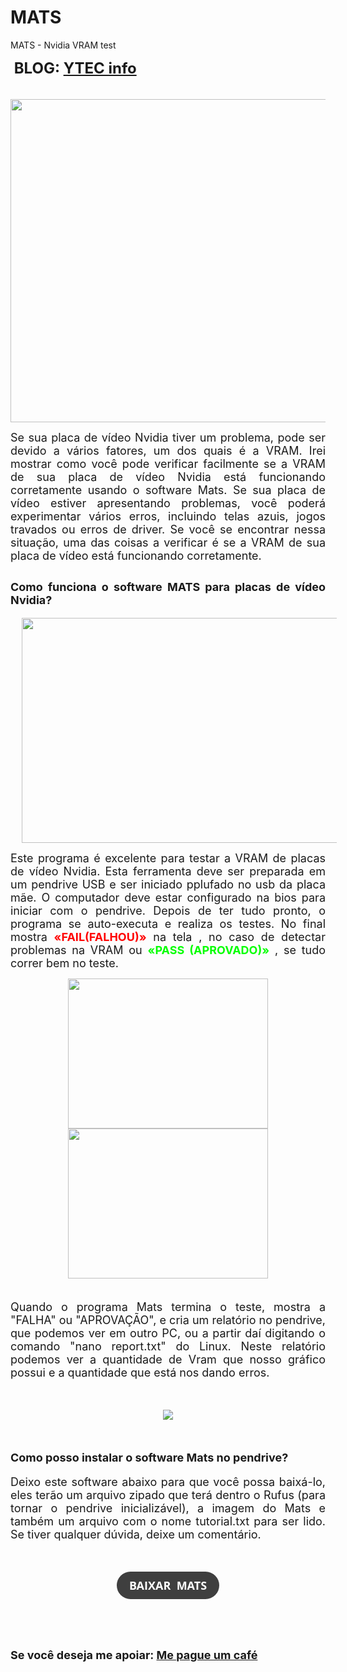 # MATS
MATS - Nvidia VRAM test
<p><span style="font-size: large;"><b><span style="font-size: x-large;">&nbsp;BLOG: <a href="https://ytec-info.blogspot.com/2022/01/programa-para-testar-vram-de-placas-de.html" target="_blank">YTEC info</a></span></b></span> <br /></p>
<p style="text-align: center;"><span style="font-size: large;">&nbsp;</span><img height="517" src="https://s2.glbimg.com/rV0y1DMZKa8UcckbiaBitTXpwFE=/0x0:695x561/984x0/smart/filters:strip_icc()/i.s3.glbimg.com/v1/AUTH_08fbf48bc0524877943fe86e43087e7a/internal_photos/bs/2017/f/c/Rl4ClyT8qPjZ4Je5mB5Q/gtx-1050.png" width="640" /></p><p style="text-align: justify;"><span style="font-size: large;">Se sua placa de vídeo Nvidia tiver um problema, pode ser devido a vários fatores, um dos quais é a VRAM. Irei mostrar como você pode verificar facilmente se a VRAM de sua placa de vídeo Nvidia está funcionando corretamente usando o software Mats. Se sua placa de vídeo estiver apresentando problemas, você poderá experimentar vários erros, incluindo telas azuis, jogos travados ou erros de driver. Se você se encontrar nessa situação, uma das coisas a verificar é se a VRAM de sua placa de vídeo está funcionando corretamente.</span></p><h2 style="text-align: justify;"><span style="font-size: large;">Como funciona o software MATS para placas de vídeo Nvidia?</span></h2><div class="separator" style="clear: both; text-align: center;"><span style="font-size: large;"><a href="https://blogger.googleusercontent.com/img/a/AVvXsEiOX8rOv7dsX1voNP1_Y4YYnAplL5uobfxujkOWRm0ZlzrDeLOgmhzFiwlJiLf6zrzTcWr0VyTG8_PkKFQanEGlrVaegz-I0fO4YHTXYIAJ4ixkD7CLr54dgF0ej6aSQQwL6-oi-IIO3mfPub0jvmQFQ1V4sh3Y8_fuHqwRRWtFk8_RVyz4fXEsSQ=s1280" style="margin-left: 1em; margin-right: 1em;"><img border="0" data-original-height="720" data-original-width="1280" height="360" src="https://blogger.googleusercontent.com/img/a/AVvXsEiOX8rOv7dsX1voNP1_Y4YYnAplL5uobfxujkOWRm0ZlzrDeLOgmhzFiwlJiLf6zrzTcWr0VyTG8_PkKFQanEGlrVaegz-I0fO4YHTXYIAJ4ixkD7CLr54dgF0ej6aSQQwL6-oi-IIO3mfPub0jvmQFQ1V4sh3Y8_fuHqwRRWtFk8_RVyz4fXEsSQ=w640-h360" width="640" /></a></span></div><span style="font-size: large;"></span><p></p><p style="text-align: justify;"><span style="font-size: large;">Este programa é excelente para testar a VRAM de placas de vídeo Nvidia. Esta ferramenta deve ser preparada em um pendrive USB e ser iniciado pplufado no usb da placa mãe. O computador deve estar configurado na bios para iniciar com o pendrive. Depois de ter tudo pronto, o programa se auto-executa e realiza os testes. No final mostra <b><span style="color: red;">«FAIL(FALHOU)»</span></b> na tela , no caso de detectar problemas na VRAM ou <b><span style="color: #04ff00;">«PASS (APROVADO)»</span></b> , se tudo correr bem no teste.</span></p><p style="text-align: justify;"></p><div class="separator" style="clear: both; text-align: center;"><a href="https://blogger.googleusercontent.com/img/a/AVvXsEiGlBve3xJZGX540iVwtKHWaHvEIXCoveCrUXGSWhuEHpzmMLf3H-LXgU49X_QaOQ8BrBfzL_82Bf_F49hi6awPnCVYdcTDREH6NF6N4ARF6qHo3V8pzh2U18nQlZMUR77b9AhG8Vug4jRqRPaCaCLYuCAX3MgWKM9h9nYgjOvGGqd-ynCQ47T4Fw=s400" style="margin-left: 1em; margin-right: 1em;"><img border="0" data-original-height="300" data-original-width="400" height="240" src="https://blogger.googleusercontent.com/img/a/AVvXsEiGlBve3xJZGX540iVwtKHWaHvEIXCoveCrUXGSWhuEHpzmMLf3H-LXgU49X_QaOQ8BrBfzL_82Bf_F49hi6awPnCVYdcTDREH6NF6N4ARF6qHo3V8pzh2U18nQlZMUR77b9AhG8Vug4jRqRPaCaCLYuCAX3MgWKM9h9nYgjOvGGqd-ynCQ47T4Fw=s320" width="320" /></a><br /><a href="https://blogger.googleusercontent.com/img/a/AVvXsEhqzlFTJ6ICbLAZA6vDvVmGlatP8xQEW29HIpFLq2Ypor3uYxk-S38th-huoksYmCACUoYN5fRdMSwrNkwQ-Z3FF2ySC6yqaRZZQ6RLdKpHI2KBF-1ZT_F2ujhAo_Sa1YWtYnG9SGYcVR32c2gCMzdPruLdc-yusa36axujRy-yezbbdWaJorGypw=s400" style="margin-left: 1em; margin-right: 1em;"><img border="0" data-original-height="300" data-original-width="400" height="240" src="https://blogger.googleusercontent.com/img/a/AVvXsEhqzlFTJ6ICbLAZA6vDvVmGlatP8xQEW29HIpFLq2Ypor3uYxk-S38th-huoksYmCACUoYN5fRdMSwrNkwQ-Z3FF2ySC6yqaRZZQ6RLdKpHI2KBF-1ZT_F2ujhAo_Sa1YWtYnG9SGYcVR32c2gCMzdPruLdc-yusa36axujRy-yezbbdWaJorGypw=s320" width="320" /></a></div><span style="font-size: large;"><br /></span><p></p><p style="text-align: justify;"><span style="font-size: large;">Quando o programa Mats termina o teste, mostra a "FALHA" ou "APROVAÇÃO", e cria um relatório no pendrive, que podemos ver em outro PC, ou a partir daí digitando o comando "nano report.txt" do Linux. Neste relatório podemos ver a quantidade de Vram que nosso gráfico possui e a quantidade que está nos dando erros.</span></p><p style="text-align: justify;"><span style="font-size: large;">&nbsp;</span></p><div class="separator" style="clear: both; text-align: center;"><span style="font-size: large;"><a href="https://blogger.googleusercontent.com/img/a/AVvXsEjOAMNvYVIjm0TEzBuzNZu7cGZj7UNZae66GG3htxLUnF78samRLPRT6SHYhAxlZrY9DiM6j-hMILocGQHP7HoE4ro4sczGGJJn2qKqc4ZyP1qIvqvL05uHcFVkJvSAvXycdSdpLJZM5NbbKjeSp_BqpFc5PgCWIgCObj5YgLEu0I3a7qlXH9tz_g=s400" style="margin-left: 1em; margin-right: 1em;"><img border="0" data-original-height="300" data-original-width="400" src="https://blogger.googleusercontent.com/img/a/AVvXsEjOAMNvYVIjm0TEzBuzNZu7cGZj7UNZae66GG3htxLUnF78samRLPRT6SHYhAxlZrY9DiM6j-hMILocGQHP7HoE4ro4sczGGJJn2qKqc4ZyP1qIvqvL05uHcFVkJvSAvXycdSdpLJZM5NbbKjeSp_BqpFc5PgCWIgCObj5YgLEu0I3a7qlXH9tz_g=s16000" /></a></span></div><span style="font-size: large;"><br /></span><p></p><h2 style="text-align: justify;"><span style="font-size: large;">Como posso instalar o software Mats no pendrive?</span></h2><p style="text-align: justify;"><span style="font-size: large;">Deixo este software abaixo para que você possa baixá-lo, eles terão um arquivo zipado que terá dentro o Rufus (para tornar o pendrive inicializável), a imagem do Mats e também um arquivo com o nome tutorial.txt para ser lido. Se tiver qualquer dúvida, deixe um comentário.</span></p><p style="text-align: justify;"><span style="font-size: large;">&nbsp;</span></p><p style="text-align: center;"><span style="font-size: large;"><b><a class="wp-block-button__link" data-wpel-link="external" href="https://drive.google.com/file/d/1PexFs7X94Icfm9e_d4nKizRTcBozmi3z/view?usp=sharing" rel="noreferrer noopener nofollow external" style="-webkit-text-stroke-width: 0px; background-color: #3f3f3f; border-radius: 9999px; border: 0px none; box-shadow: none; box-sizing: border-box; color: white; cursor: pointer; display: inline-block; font-family: &quot;Open Sans&quot;, sans-serif; font-style: normal; font-variant-caps: normal; font-variant-ligatures: normal; letter-spacing: normal; line-height: inherit; margin: 0px; orphans: 2; outline: currentcolor none 0px; overflow-wrap: break-word; padding: 10px 20px; text-align: center; text-decoration: none; text-indent: 0px; text-transform: none; transition: color 0.1s ease-in-out 0s, background-color 0.1s ease-in-out 0s; white-space: normal; widows: 2; word-spacing: 0px;" target="_blank"><span style="border: 0px none; margin: 0px; padding: 0px; vertical-align: inherit;"><span style="border: 0px none; margin: 0px; padding: 0px; vertical-align: inherit;">BAIXAR&nbsp; MATS </span></span></a></b></span></p><h2 style="text-align: left;"><span style="font-size: large;">&nbsp;</span></h2><h2 style="text-align: left;"><span style="font-size: large;">Se você deseja me apoiar: <a href="https://mpago.la/2XfKBZT" target="_blank">Me pague um café</a><br /></span></h2>
